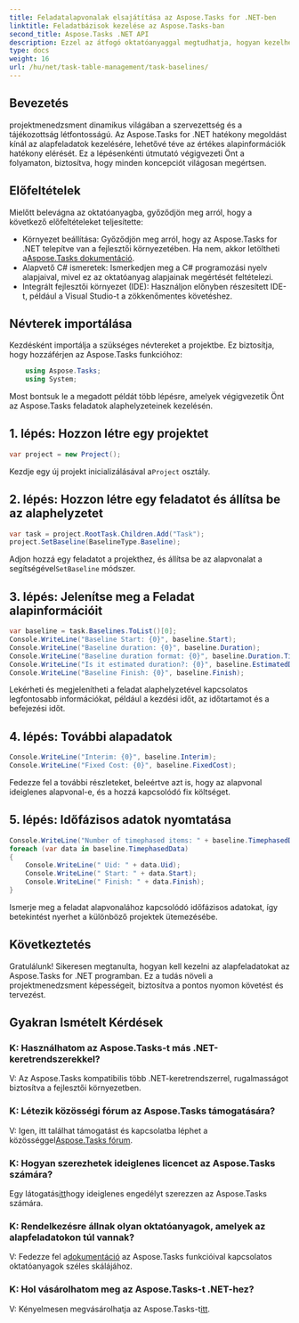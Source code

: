 ```yaml
---
title: Feladatalapvonalak elsajátítása az Aspose.Tasks for .NET-ben
linktitle: Feladatbázisok kezelése az Aspose.Tasks-ban
second_title: Aspose.Tasks .NET API
description: Ezzel az átfogó oktatóanyaggal megtudhatja, hogyan kezelheti az alapfeladatokat az Aspose.Tasks for .NET-ben. Fejlessze projektmenedzsment készségeit még ma!
type: docs
weight: 16
url: /hu/net/task-table-management/task-baselines/
---
```

## Bevezetés
projektmenedzsment dinamikus világában a szervezettség és a tájékozottság létfontosságú. Az Aspose.Tasks for .NET hatékony megoldást kínál az alapfeladatok kezelésére, lehetővé téve az értékes alapinformációk hatékony elérését. Ez a lépésenkénti útmutató végigvezeti Önt a folyamaton, biztosítva, hogy minden koncepciót világosan megértsen.
## Előfeltételek
Mielőtt belevágna az oktatóanyagba, győződjön meg arról, hogy a következő előfeltételeket teljesítette:
-  Környezet beállítása: Győződjön meg arról, hogy az Aspose.Tasks for .NET telepítve van a fejlesztői környezetében. Ha nem, akkor letöltheti a[Aspose.Tasks dokumentáció](https://reference.aspose.com/tasks/net/).
- Alapvető C# ismeretek: Ismerkedjen meg a C# programozási nyelv alapjaival, mivel ez az oktatóanyag alapjainak megértését feltételezi.
- Integrált fejlesztői környezet (IDE): Használjon előnyben részesített IDE-t, például a Visual Studio-t a zökkenőmentes követéshez.
## Névterek importálása
Kezdésként importálja a szükséges névtereket a projektbe. Ez biztosítja, hogy hozzáférjen az Aspose.Tasks funkcióhoz:
```csharp
    using Aspose.Tasks;
    using System;
```
Most bontsuk le a megadott példát több lépésre, amelyek végigvezetik Önt az Aspose.Tasks feladatok alaphelyzeteinek kezelésén.
## 1. lépés: Hozzon létre egy projektet
```csharp
var project = new Project();
```
 Kezdje egy új projekt inicializálásával a`Project` osztály.
## 2. lépés: Hozzon létre egy feladatot és állítsa be az alaphelyzetet
```csharp
var task = project.RootTask.Children.Add("Task");
project.SetBaseline(BaselineType.Baseline);
```
 Adjon hozzá egy feladatot a projekthez, és állítsa be az alapvonalat a segítségével`SetBaseline` módszer.
## 3. lépés: Jelenítse meg a Feladat alapinformációit
```csharp
var baseline = task.Baselines.ToList()[0];
Console.WriteLine("Baseline Start: {0}", baseline.Start);
Console.WriteLine("Baseline duration: {0}", baseline.Duration);
Console.WriteLine("Baseline duration format: {0}", baseline.Duration.TimeUnit);
Console.WriteLine("Is it estimated duration?: {0}", baseline.EstimatedDuration);
Console.WriteLine("Baseline Finish: {0}", baseline.Finish);
```
Lekérheti és megjelenítheti a feladat alaphelyzetével kapcsolatos legfontosabb információkat, például a kezdési időt, az időtartamot és a befejezési időt.
## 4. lépés: További alapadatok
```csharp
Console.WriteLine("Interim: {0}", baseline.Interim);
Console.WriteLine("Fixed Cost: {0}", baseline.FixedCost);
```
Fedezze fel a további részleteket, beleértve azt is, hogy az alapvonal ideiglenes alapvonal-e, és a hozzá kapcsolódó fix költséget.
## 5. lépés: Időfázisos adatok nyomtatása
```csharp
Console.WriteLine("Number of timephased items: " + baseline.TimephasedData.Count);
foreach (var data in baseline.TimephasedData)
{
    Console.WriteLine(" Uid: " + data.Uid);
    Console.WriteLine(" Start: " + data.Start);
    Console.WriteLine(" Finish: " + data.Finish);
}
```
Ismerje meg a feladat alapvonalához kapcsolódó időfázisos adatokat, így betekintést nyerhet a különböző projektek ütemezésébe.
## Következtetés
Gratulálunk! Sikeresen megtanulta, hogyan kell kezelni az alapfeladatokat az Aspose.Tasks for .NET programban. Ez a tudás növeli a projektmenedzsment képességeit, biztosítva a pontos nyomon követést és tervezést.
## Gyakran Ismételt Kérdések
### K: Használhatom az Aspose.Tasks-t más .NET-keretrendszerekkel?
V: Az Aspose.Tasks kompatibilis több .NET-keretrendszerrel, rugalmasságot biztosítva a fejlesztői környezetben.
### K: Létezik közösségi fórum az Aspose.Tasks támogatására?
 V: Igen, itt találhat támogatást és kapcsolatba léphet a közösséggel[Aspose.Tasks fórum](https://forum.aspose.com/c/tasks/15).
### K: Hogyan szerezhetek ideiglenes licencet az Aspose.Tasks számára?
 Egy látogatás[itt](https://purchase.aspose.com/temporary-license/)hogy ideiglenes engedélyt szerezzen az Aspose.Tasks számára.
### K: Rendelkezésre állnak olyan oktatóanyagok, amelyek az alapfeladatokon túl vannak?
 V: Fedezze fel a[dokumentáció](https://reference.aspose.com/tasks/net/) az Aspose.Tasks funkcióival kapcsolatos oktatóanyagok széles skálájához.
### K: Hol vásárolhatom meg az Aspose.Tasks-t .NET-hez?
 V: Kényelmesen megvásárolhatja az Aspose.Tasks-t[itt](https://purchase.aspose.com/buy).